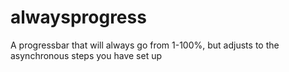 alwaysprogress
==============

A progressbar that will always go from 1-100%, but adjusts to the asynchronous steps you have set up
